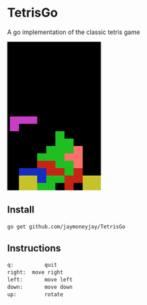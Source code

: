 # TetrisGo
A go implementation of the classic tetris game

![Screenshot](Screenshot.png)

## Install
```bash
go get github.com/jaymoneyjay/TetrisGo
```

## Instructions
```bash
q: 			quit
right: 	move right
left:		move left
down:		move down
up:			rotate
```